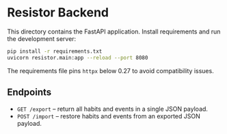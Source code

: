 # Resistor Backend

This directory contains the FastAPI application. Install requirements and run the development server:

```sh
pip install -r requirements.txt
uvicorn resistor.main:app --reload --port 8080
```

The requirements file pins `httpx` below 0.27 to avoid compatibility issues.

## Endpoints

* `GET /export` – return all habits and events in a single JSON payload.
* `POST /import` – restore habits and events from an exported JSON payload.
